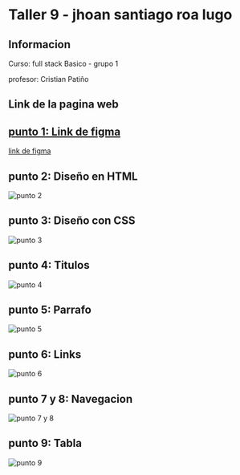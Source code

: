 <h1>Taller 9 - jhoan santiago roa lugo</h1>
<h2>Informacion</h2>
<p>Curso: full stack Basico - grupo 1</p>
<p>profesor: Cristian Patiño</p>

<h2>Link de la pagina web</h2>
<a href="https://jhoan101122.github.io/taller-9-fuul-stack/"
alt="link de pagina web">

<h2>punto 1: Link de figma</h2>
<a href="https://www.figma.com/file/git /jhoan-santiago-roa-lugo?type=design&node-id=0%3A1&mode=design&t=OwQCxVGbKWz7XiRS-1">link de figma</a>

<h2>punto 2: Diseño en HTML</h2>
<img src="./public/images/punto-2.png" 
alt="punto 2">

<h2>punto 3: Diseño con CSS</h2>
<img src="./public/images/punto-3.png"
alt="punto 3">

<h2>punto 4: Titulos</h2>
<img src="./public/images/punto 4.png"
alt="punto 4">

<h2>punto 5: Parrafo</h2>
<img src="./public/images/punto-5.png"
alt="punto 5">

<h2>punto 6: Links</h2>
<img src="./public/images/punto-6.png" 
alt="punto 6">

<h2>punto 7 y 8: Navegacion</h2>
<img src="./public/images/punto-7-8.png" 
alt="punto 7 y 8">

<h2>punto 9: Tabla</h2>
<img src="./public/images/punto-9.png" 
alt="punto 9">


